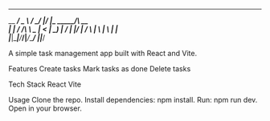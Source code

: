 ________________    _____________  __________________________ 
\__    ___/  _  \  /   _____/    |/   _|\_   _____/\    __   \
  |    | /  /_\  \ \_____  \|        <   |    __)_  |       _/
  |    |/    |    \/        \    |    \  |        \ |    |   \
  |____|\____|____/_________/____|_____\/_________/ |____|___/

A simple task management app built with React and Vite.

Features
  Create tasks
  Mark tasks as done
  Delete tasks

Tech Stack
  React
  Vite

Usage
  Clone the repo.
  Install dependencies: npm install.
  Run: npm run dev.
  Open in your browser.
